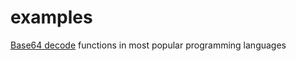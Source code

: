 # examples
[Base64 decode](https://www.base64decode.net) functions in most popular programming languages
